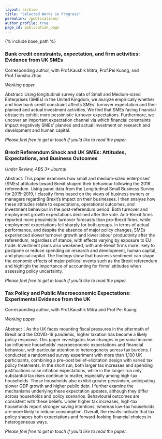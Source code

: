 ```yaml
---
layout: archive
title: "Selected Works in Progress"
permalink: /publications/
author_profile: true
page_id: publication_page
---
```

 
{% include base_path %}

 


### Bank credit constraints, expectation, and firm activities: Evidence from UK SMEs

Corresponding author, with Prof.Kaushik Mitra, Prof.Pei Kuang, and Prof.Tianshu Zhao

*Working paper*

Abstract: Using longitudinal survey data of Small and Medium-sized Enterprises (SMEs) in the United Kingdom, we analyze empirically whether and how bank credit constraint affects SMEs' turnover expectation and their planned and actual investment activities. We find that SMEs facing financial obstacles exhibit more pessimistic turnover expectations. Furthermore, we uncover an important expectation channel via which financial constraints impact negatively SMEs' planned and actual investment on research and development and human capital.

*Please feel free to get in touch if you’d like to read the paper.*


### Brexit Referendum Shock and UK SMEs: Attitudes, Expectations, and Business Outcomes

*Under Review, ABS 3\* Journal*

Abstract: This paper examines how small and medium-sized enterprises’ (SMEs) attitudes toward Brexit shaped their behaviour following the 2016 referendum. Using panel data from the Longitudinal Small Business Survey for 2015–2019, I classify firms based on the views of business owners or managers regarding Brexit’s impact on their businesses. I then analyse how these attitudes relate to expectations, operational outcomes, and investment behaviour in the post-referendum period. Both turnover and employment growth expectations declined after the vote. Anti-Brexit firms reported more pessimistic turnover forecasts than pro-Brexit firms, while employment expectations fell sharply for both groups. In terms of actual performance, and despite the absence of major policy changes, SMEs experienced slower turnover growth and lower labour productivity after the referendum, regardless of stance, with effects varying by exposure to EU trade. Investment plans also weakened, with anti-Brexit firms more likely to postpone or reduce spending on research and development, human capital, and physical capital. The findings show that business sentiment can shape the economic effects of major political events such as the Brexit referendum and highlight the importance of accounting for firms’ attitudes when assessing policy uncertainty.

*Please feel free to get in touch if you’d like to read the paper.*


### Tax Policy and Public Macroeconomic Expectations: Experimental Evidence from the UK

Corresponding author, with Prof.Kaushik Mitra and Prof.Pei Kuang

*Working paper*

Abstract：As the UK faces mounting fiscal pressures in the aftermath of Brexit and the COVID-19 pandemic, higher taxation has become a likely policy response. This paper investigates how changes in personal income tax influence households’ macroeconomic expectations and financial behaviour, with particular attention to heterogeneity across tax burdens. I conducted a randomised survey experiment with more than 1,100 UK participants, combining a pre–post belief-elicitation design with varied tax policy treatments. In the short run, both larger tax increases and spending justifications raise inflation expectations, while in the longer run only substantial tax rises continue to matter, especially among high-tax households. These households also exhibit greater pessimism, anticipating slower GDP growth and higher public debt. I further examine the mechanisms underlying these expectation updates, although they differ across households and policy scenarios. Behavioural outcomes are consistent with these beliefs. Under higher tax increases, high-tax households report stronger saving intentions, whereas low-tax households are more likely to reduce consumption. Overall, the results indicate that tax policy shapes both expectations and forward-looking financial choices in heterogeneous ways.

*Please feel free to get in touch if you’d like to read the paper.*

 
